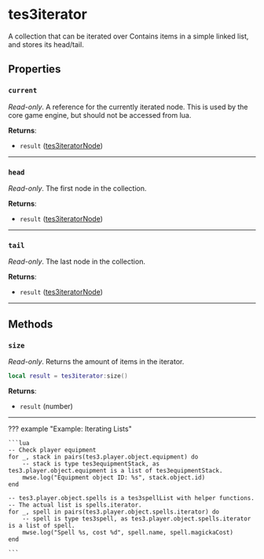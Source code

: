 # tes3iterator

A collection that can be iterated over Contains items in a simple linked list, and stores its head/tail.

## Properties

### `current`

*Read-only*. A reference for the currently iterated node. This is used by the core game engine, but should not be accessed from lua.

**Returns**:

* `result` ([tes3iteratorNode](../../types/tes3iteratorNode))

***

### `head`

*Read-only*. The first node in the collection.

**Returns**:

* `result` ([tes3iteratorNode](../../types/tes3iteratorNode))

***

### `tail`

*Read-only*. The last node in the collection.

**Returns**:

* `result` ([tes3iteratorNode](../../types/tes3iteratorNode))

***

## Methods

### `size`

*Read-only*. Returns the amount of items in the iterator.

```lua
local result = tes3iterator:size()
```

**Returns**:

* `result` (number)

***

??? example "Example: Iterating Lists"

	```lua
	-- Check player equipment
	for _, stack in pairs(tes3.player.object.equipment) do
		-- stack is type tes3equipmentStack, as tes3.player.object.equipment is a list of tes3equipmentStack.
		mwse.log("Equipment object ID: %s", stack.object.id)
	end
	
	-- tes3.player.object.spells is a tes3spellList with helper functions.
	-- The actual list is spells.iterator.
	for _, spell in pairs(tes3.player.object.spells.iterator) do
		-- spell is type tes3spell, as tes3.player.object.spells.iterator is a list of spell.
		mwse.log("Spell %s, cost %d", spell.name, spell.magickaCost)
	end

	```


